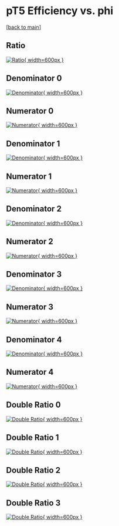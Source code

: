 # pT5 Efficiency vs. phi

[[back to main](./)]



## Ratio

[![Ratio](../mtv/var/pT5_vtr_13_-1_eff_phi.png){ width=600px }](../mtv/var/pT5_vtr_13_-1_eff_phi.pdf)

## Denominator 0

[![Denominator](../mtv/den/pT5_vtr_13_-1_eff_phi_den0.png){ width=600px }](../mtv/den/pT5_vtr_13_-1_eff_phi_den0.pdf)

## Numerator 0

[![Numerator](../mtv/num/pT5_vtr_13_-1_eff_phi_num0.png){ width=600px }](../mtv/num/pT5_vtr_13_-1_eff_phi_num0.pdf)

## Denominator 1

[![Denominator](../mtv/den/pT5_vtr_13_-1_eff_phi_den1.png){ width=600px }](../mtv/den/pT5_vtr_13_-1_eff_phi_den1.pdf)

## Numerator 1

[![Numerator](../mtv/num/pT5_vtr_13_-1_eff_phi_num1.png){ width=600px }](../mtv/num/pT5_vtr_13_-1_eff_phi_num1.pdf)

## Denominator 2

[![Denominator](../mtv/den/pT5_vtr_13_-1_eff_phi_den2.png){ width=600px }](../mtv/den/pT5_vtr_13_-1_eff_phi_den2.pdf)

## Numerator 2

[![Numerator](../mtv/num/pT5_vtr_13_-1_eff_phi_num2.png){ width=600px }](../mtv/num/pT5_vtr_13_-1_eff_phi_num2.pdf)

## Denominator 3

[![Denominator](../mtv/den/pT5_vtr_13_-1_eff_phi_den3.png){ width=600px }](../mtv/den/pT5_vtr_13_-1_eff_phi_den3.pdf)

## Numerator 3

[![Numerator](../mtv/num/pT5_vtr_13_-1_eff_phi_num3.png){ width=600px }](../mtv/num/pT5_vtr_13_-1_eff_phi_num3.pdf)

## Denominator 4

[![Denominator](../mtv/den/pT5_vtr_13_-1_eff_phi_den4.png){ width=600px }](../mtv/den/pT5_vtr_13_-1_eff_phi_den4.pdf)

## Numerator 4

[![Numerator](../mtv/num/pT5_vtr_13_-1_eff_phi_num4.png){ width=600px }](../mtv/num/pT5_vtr_13_-1_eff_phi_num4.pdf)

## Double Ratio 0

[![Double Ratio](../mtv/ratio/pT5_vtr_13_-1_eff_phi_ratio0.png){ width=600px }](../mtv/ratio/pT5_vtr_13_-1_eff_phi_ratio0.pdf)

## Double Ratio 1

[![Double Ratio](../mtv/ratio/pT5_vtr_13_-1_eff_phi_ratio1.png){ width=600px }](../mtv/ratio/pT5_vtr_13_-1_eff_phi_ratio1.pdf)

## Double Ratio 2

[![Double Ratio](../mtv/ratio/pT5_vtr_13_-1_eff_phi_ratio2.png){ width=600px }](../mtv/ratio/pT5_vtr_13_-1_eff_phi_ratio2.pdf)

## Double Ratio 3

[![Double Ratio](../mtv/ratio/pT5_vtr_13_-1_eff_phi_ratio3.png){ width=600px }](../mtv/ratio/pT5_vtr_13_-1_eff_phi_ratio3.pdf)

